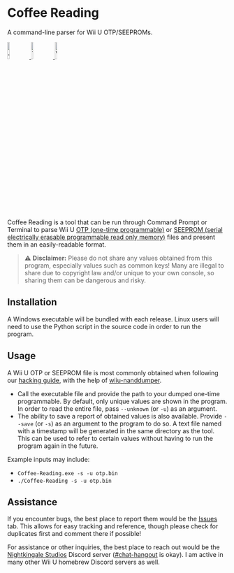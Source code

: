 # Coffee Reading

A command-line parser for Wii U OTP/SEEPROMs.

<p align="left">
  <a href="https://discord.nightkingale.com/">
    <img src="https://img.shields.io/badge/Discord-5865F2?style=for-the-badge&logo=discord&logoColor=white" alt="Join us!" width="10%" height="10%">
  </a>
  <a href="https://donate.nightkingale.com/">
    <img src="https://img.shields.io/badge/PayPal-00457C?style=for-the-badge&logo=paypal&logoColor=white" alt="Thank you!" width="10%" height="10%">
  </a>
  <a href="https://nightkingale.com/">
    <img src="https://img.shields.io/badge/website-000000?style=for-the-badge&logo=About.me&logoColor=white" alt="Visit us!" width="10%" height="10%">
  </a>
</p>

Coffee Reading is a tool that can be run through Command Prompt or Terminal to parse Wii U [OTP (one-time programmable)](https://wiiubrew.org/wiki/Hardware/OTP) or [SEEPROM (serial electrically erasable programmable read only memory)](https://wiiubrew.org/wiki/Hardware/SEEPROM) files and present them in an easily-readable format.

> ⚠️ **Disclaimer:** Please do not share any values obtained from this program, especially values such as common keys! Many are illegal to share due to copyright law and/or unique to your own console, so sharing them can be dangerous and risky.

## Installation
A Windows executable will be bundled with each release. Linux users will need to use the Python script in the source code in order to run the program.

## Usage
A Wii U OTP or SEEPROM file is most commonly obtained when following our [hacking guide](https://wiiu.hacks.guide/), with the help of [wiiu-nanddumper](https://github.com/wiiu-env/wiiu-nanddumper-payload/).
* Call the executable file and provide the path to your dumped one-time programmable. By default, only unique values are shown in the program. In order to read the entire file, pass `--unknown` (or `-u`) as an argument.
* The ability to save a report of obtained values is also available. Provide `--save` (or `-s`) as an argument to the program to do so. A text file named with a timestamp will be generated in the same directory as the tool. This can be used to refer to certain values without having to run the program again in the future.

Example inputs may include:
* `Coffee-Reading.exe -s -u otp.bin`
* `./Coffee-Reading -s -u otp.bin`

## Assistance
If you encounter bugs, the best place to report them would be the [Issues](https://github.com/Nightkingale/Coffee-Reading/issues) tab. This allows for easy tracking and reference, though please check for duplicates first and comment there if possible!

For assistance or other inquiries, the best place to reach out would be the [Nightkingale Studios](https://discord.nightkingale.com/) Discord server ([#chat-hangout](https://discord.com/channels/450846070025748480/1127657272315740260) is okay). I am active in many other Wii U homebrew Discord servers as well.